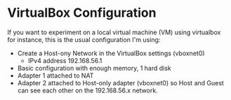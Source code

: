 # VirtualBox Configuration

If you want to experiment on a local virtual machine (VM) using virtualbox for
instance, this is the usual configuration I'm using:

* Create a Host-ony Network in the VirtualBox settings (vboxnet0)
   * IPv4 address 192.168.56.1
* Basic configuration with enough memory, 1 hard disk
* Adapter 1 attached to NAT
* Adapter 2 attached to Host-only adapter (vboxnet0) so Host and Guest can see
each other on the 192.168.56.x network.
